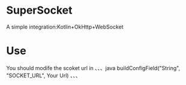 # SuperSocket
A simple integration:Kotlin+OkHttp+WebSocket

# Use
You should modife the scoket url in
、、、java
buildConfigField("String", "SOCKET_URL", Your Url)
、、、

